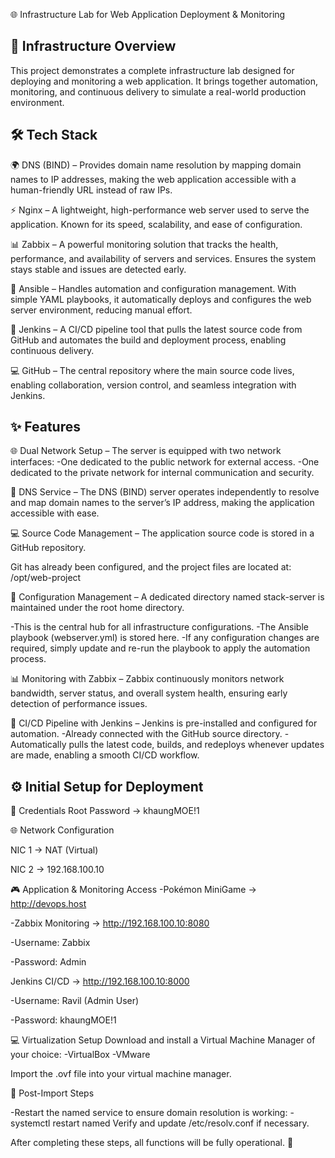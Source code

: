 🌐 Infrastructure Lab for Web Application Deployment & Monitoring

📖 Infrastructure Overview
---------------------------
This project demonstrates a complete infrastructure lab designed for deploying and monitoring a web application. It brings together automation, monitoring, and continuous delivery to simulate a real-world production environment.

🛠️ Tech Stack
---------------
🌍 DNS (BIND) – Provides domain name resolution by mapping domain names to IP addresses, making the web application accessible with a human-friendly URL instead of raw IPs.

⚡ Nginx – A lightweight, high-performance web server used to serve the application. Known for its speed, scalability, and ease of configuration.

📊 Zabbix – A powerful monitoring solution that tracks the health, performance, and availability of servers and services. Ensures the system stays stable and issues are detected early.

🤖 Ansible – Handles automation and configuration management. With simple YAML playbooks, it automatically deploys and configures the web server environment, reducing manual effort.

🚀 Jenkins – A CI/CD pipeline tool that pulls the latest source code from GitHub and automates the build and deployment process, enabling continuous delivery.

💻 GitHub – The central repository where the main source code lives, enabling collaboration, version control, and seamless integration with Jenkins.

 ✨ Features
 -------------
🌐 Dual Network Setup – The server is equipped with two network interfaces:
-One dedicated to the public network for external access.
-One dedicated to the private network for internal communication and security.

🔎 DNS Service – The DNS (BIND) server operates independently to resolve and map domain names to the server’s IP address, making the application accessible with ease.

💻 Source Code Management – The application source code is stored in a GitHub repository.

Git has already been configured, and the project files are located at:
					/opt/web-project

📂 Configuration Management – A dedicated directory named stack-server is maintained under the root home directory.

-This is the central hub for all infrastructure configurations.
-The Ansible playbook (webserver.yml) is stored here.
-If any configuration changes are required, simply update and re-run the playbook to apply the automation process.

📊 Monitoring with Zabbix – Zabbix continuously monitors network bandwidth, server status, and overall system health, ensuring early detection of performance issues.

🚀 CI/CD Pipeline with Jenkins – Jenkins is pre-installed and configured for automation.
-Already connected with the GitHub source directory.
-Automatically pulls the latest code, builds, and redeploys whenever updates are made, enabling a smooth CI/CD workflow.

⚙️ Initial Setup for Deployment
---------------------------------
🔑 Credentials
Root Password → khaungMOE!1

🌐 Network Configuration

NIC 1 → NAT (Virtual)

NIC 2 → 192.168.100.10

🎮 Application & Monitoring Access
-Pokémon MiniGame → http://devops.host

-Zabbix Monitoring → http://192.168.100.10:8080

-Username: Zabbix

-Password: Admin

Jenkins CI/CD → http://192.168.100.10:8000

-Username: Ravil (Admin User)

-Password: khaungMOE!1

💻 Virtualization Setup
Download and install a Virtual Machine Manager of your choice:
-VirtualBox
-VMware

Import the .ovf file into your virtual machine manager.

🔄 Post-Import Steps

-Restart the named service to ensure domain resolution is working:
-systemctl restart named
Verify and update /etc/resolv.conf if necessary.

After completing these steps, all functions will be fully operational. 🚀

